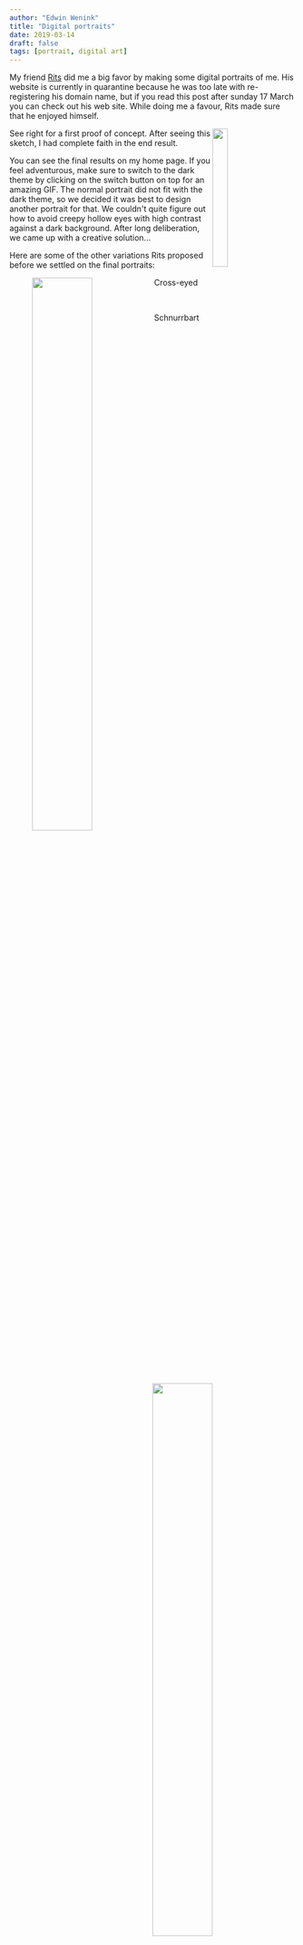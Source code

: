 ```yaml
---
author: "Edwin Wenink"
title: "Digital portraits"
date: 2019-03-14
draft: false
tags: [portrait, digital art]
---
```


My friend [Rits](https://www.ritsjoosten.nl) did me a big favor by making some digital portraits of me.
His website is currently in quarantine because he was too late with re-registering his domain name, but if you read this post after sunday 17 March you can check out his web site.
While doing me a favour, Rits made sure that he enjoyed himself.

<figure>
   <img align="right" style="width:25%" src="/images/23-blog/sketch.jpg" />
</figure>

See right for a first proof of concept. After seeing this sketch, I had complete faith in the end result.


You can see the final results on my home page. 
If you feel adventurous, make sure to switch to the dark theme by clicking on the switch button on top for an amazing GIF.
The normal portrait did not fit with the dark theme, so we decided it was best to design another portrait for that.
We couldn't quite figure out how to avoid creepy hollow eyes with high contrast against a dark background.
After long deliberation, we came up with a creative solution...

Here are some of the other variations Rits proposed before we settled on the final portraits:

<figure>
   <img align="left" style="width:50%" src="/images/23-blog/schnurrbart.jpg" />
   <figcaption> Cross-eyed
</figure>
<br>


<figure>
   <img align="right" style="width:50%" src="/images/23-blog/cross-eyed.jpg" />
   <figcaption> Schnurrbart
</figure>
<br>
